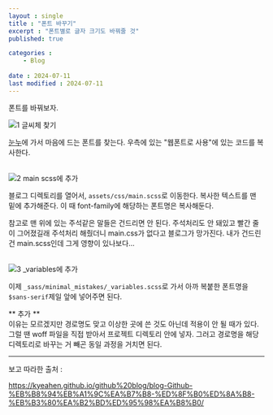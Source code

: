 ```yaml
---
layout : single
title : "폰트 바꾸기"
excerpt : "폰트별로 글자 크기도 바꿔줄 것"
published: true

categories : 
    - Blog
  
date : 2024-07-11
last modified : 2024-07-11
---
```


폰트를 바꿔보자.  

![1 글씨체 찾기](https://github.com/unvictory2/unVictory2.github.io/assets/117062169/3a5607ee-b92e-4f18-bf88-0233981f0c60)

[눈누](https://noonnu.cc/index#google_vignette)에 가서 마음에 드는 폰트를 찾는다. 우측에 있는 "웹폰트로 사용"에 있는 코드를 복사한다.
<br/><br/>

![2 main scss에 추가](https://github.com/unvictory2/unVictory2.github.io/assets/117062169/7301e628-959e-44de-981d-fae44767b8a7)

블로그 디렉토리를 열어서, `assets/css/main.scss`로 이동한다. 복사한 텍스트를 맨 밑에 추가해준다. 이 때 font-family에 해당하는 폰트명은 복사해둔다.  

참고로 맨 위에 있는 주석같은 말들은 건드리면 안 된다. 주석처리도 안 돼있고 빨간 줄이 그어졌길래 주석처리 해줬더니 main.css가 없다고 블로그가 망가진다. 내가 건드린 건 main.scss인데 그게 영향이 있나보다...
<br/><br/>

![3 _variables에 추가](https://github.com/unvictory2/unVictory2.github.io/assets/117062169/e9115757-c23c-431d-995b-9e09f4f490f4)  

이제 `_sass/minimal_mistakes/_variables.scss`로 가서 아까 복붙한 폰트명을 `$sans-serif`제일 앞에 넣어주면 된다. 

** 추가 **  
이유는 모르겠지만 경로명도 맞고 이상한 곳에 쓴 것도 아닌데 적용이 안 될 때가 있다. 그럴 땐 woff 파일을 직접 받아서 프로젝트 디렉토리 안에 넣자. 그러고 경로명을 해당 디렉토리로 바꾸는 거 빼곤 동일 과정을 거치면 된다.


<hr>
보고 따라한 출처 :  

https://kyeahen.github.io/github%20blog/blog-Github-%EB%B8%94%EB%A1%9C%EA%B7%B8-%ED%8F%B0%ED%8A%B8-%EB%B3%80%EA%B2%BD%ED%95%98%EA%B8%B0/